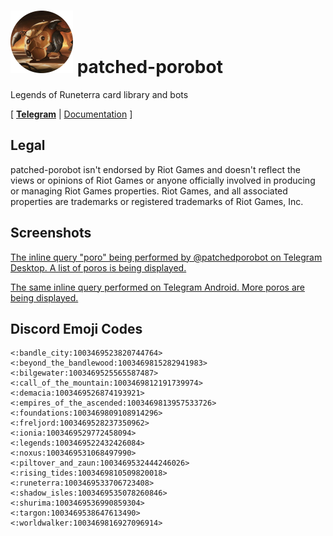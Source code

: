 # ![](icon.png) patched-porobot

Legends of Runeterra card library and bots

\[ **[Telegram]** | [Documentation] \]

[Telegram]: https://t.me/patchedporobot
[Documentation]: https://docs.rs/crate/patched_porobot/latest

## Legal

patched-porobot isn't endorsed by Riot Games and doesn't reflect the views or opinions of Riot Games or anyone officially involved in producing or managing Riot Games properties. Riot Games, and all associated properties are trademarks or registered trademarks of Riot Games, Inc.

## Screenshots

[The inline query "poro" being performed by @patchedporobot on Telegram Desktop. A list of poros is being displayed.](media/telegram-desktop.png)

[The same inline query performed on Telegram Android. More poros are being displayed.](media/telegram-android.jpg)


## Discord Emoji Codes

```
<:bandle_city:1003469523820744764>
<:beyond_the_bandlewood:1003469815282941983>
<:bilgewater:1003469525565587487>
<:call_of_the_mountain:1003469812191739974>
<:demacia:1003469526874193921>
<:empires_of_the_ascended:1003469813957533726>
<:foundations:1003469809108914296>
<:freljord:1003469528237350962>
<:ionia:1003469529772458094>
<:legends:1003469522432426084>
<:noxus:1003469531068497990>
<:piltover_and_zaun:1003469532444246026>
<:rising_tides:1003469810509820018>
<:runeterra:1003469533706723408>
<:shadow_isles:1003469535078260846>
<:shurima:1003469536990859304>
<:targon:1003469538647613490>
<:worldwalker:1003469816927096914>
```
